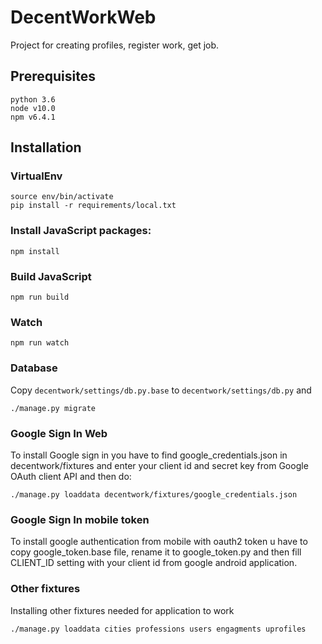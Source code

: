 # DecentWorkWeb
Project for creating profiles, register work, get job.

## Prerequisites

```
python 3.6
node v10.0
npm v6.4.1
```

## Installation

### VirtualEnv
```
source env/bin/activate
pip install -r requirements/local.txt
```

### Install JavaScript packages:
```
npm install
```

### Build JavaScript
```
npm run build
```

### Watch
```
npm run watch
```

### Database
Copy `decentwork/settings/db.py.base` to `decentwork/settings/db.py` and
```
./manage.py migrate
```

### Google Sign In Web
To install Google sign in you have to find google_credentials.json in decentwork/fixtures and
enter your client id and secret key from Google OAuth client API and then do:
```
./manage.py loaddata decentwork/fixtures/google_credentials.json
```

### Google Sign In mobile token
To install google authentication from mobile with oauth2 token u have to copy google_token.base file,
rename it to google_token.py and then fill CLIENT_ID setting with your client id from google android application.

### Other fixtures
Installing other fixtures needed for application to work
```
./manage.py loaddata cities professions users engagments uprofiles
```
